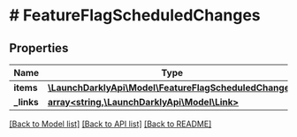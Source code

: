# # FeatureFlagScheduledChanges

## Properties

Name | Type | Description | Notes
------------ | ------------- | ------------- | -------------
**items** | [**\LaunchDarklyApi\Model\FeatureFlagScheduledChange[]**](FeatureFlagScheduledChange.md) |  |
**_links** | [**array<string,\LaunchDarklyApi\Model\Link>**](Link.md) |  | [optional]

[[Back to Model list]](../../README.md#models) [[Back to API list]](../../README.md#endpoints) [[Back to README]](../../README.md)
